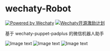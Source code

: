 # wechaty-Robot

[![Powered by Wechaty](https://img.shields.io/badge/Powered%20By-Wechaty-green.svg)](https://github.com/chatie/wechaty)
[![Wechaty开源激励计划](https://img.shields.io/badge/Wechaty-开源激励计划-green.svg)](https://github.com/juzibot/Welcome/wiki/Everything-about-Wechaty)

基于 wechaty-puppet-padplus 的微信机器人助手

![Image text](https://www.sxbbt.net/screenshot/wechat1.jpg)
![Image text](https://www.sxbbt.net/screenshot/wechat2.jpg)
![Image text](https://www.sxbbt.net/screenshot/wechat3.jpg)





